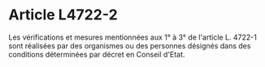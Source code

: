 # Article L4722-2

Les vérifications et mesures mentionnées aux 1° à 3° de l'article L. 4722-1 sont réalisées par des organismes ou des personnes désignés dans des conditions déterminées par décret en Conseil d'Etat.